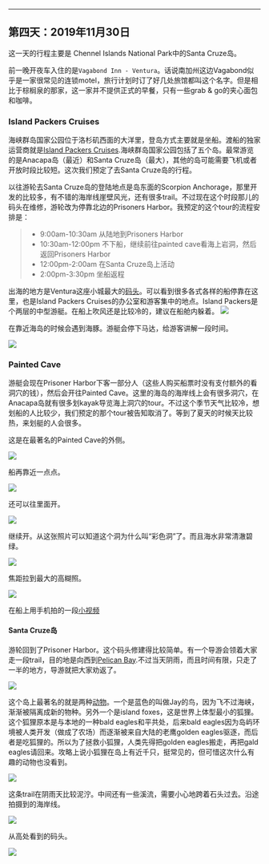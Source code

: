 
-------------
第四天：2019年11月30日
-------------

这一天的行程主要是 Chennel Islands National Park中的Santa Cruze岛。

前一晚开夜车入住的是```Vagabond Inn - Ventura```。话说南加州这边Vagabond似乎是一家很常见的连锁motel，旅行计划时订了好几处旅馆都叫这个名字。但是相比于棕榈泉的那家，这一家并不提供正式的早餐，只有一些grab & go的夹心面包和咖啡。

### Island Packers Cruises
海峡群岛国家公园位于洛杉矶西面的大洋里，登岛方式主要就是坐船。渡船的独家运营商就是[Island Packers Cruises](https://islandpackers.com/).海峡群岛国家公园包括了五个岛。最常游览的是Anacapa岛（最近）和Santa Cruze岛（最大），其他的岛可能需要飞机或者开放时段比较短。这次我们预定了去Santa Cruze岛的行程。

以往游轮去Santa Cruze岛的登陆地点是岛东面的Scorpion Anchorage，那里开发的比较多，有不错的海岸线崖壁风光，还有很多trail。不过现在这个时段那儿的码头在维修，游轮改为停靠北边的Prisoners Harbor。我预定的这个tour的流程安排是：
> - 9:00am-10:30am 从陆地到Prisoners Harbor
> - 10:30am-12:00pm 不下船，继续前往painted cave看海上岩洞，然后返回Prisoners Harbor
> - 12:00pm-2:00am 在Santa Cruze岛上活动
> - 2:00pm-3:30pm 坐船返程

出海的地方是Ventura这座小城最大的[码头](https://www.google.com/maps/@34.2424093,-119.2621161,1848m/data=!3m1!1e3)。可以看到很多各式各样的船停靠在这里，也是Island Packers Cruises的办公室和游客集中的地点。Island Packers是个两层的中型游艇。在船上吹风还是比较冷的，建议在船舱内躲着。
![](https://lh3.googleusercontent.com/-Fkm42FRE8gnyCPZwgVLcFNT1TCiC25ixL5aWvfgLTXTsG-6n7OoCPWIU_nQZS08cKjTe4ES9xwIiyUhXxKT6CckGiUe5DUQQqjIbX0nCvUqA9MxzI1UmtcvcG8oOdI4Z2dLXIvuJZGabefDvvMh-PdI7JzD2Apzn8yk0k6QAjBSYyoF8nQE2G-UhTXgWZ4IeR-xWsCyQtv6s0CUlJ-zNlkH4Xn36_xcvlIjCllG9ov5aoUTy7c4TyVx8qBIt1S2-535OHEGqGyMc4jNBmRI0m29MxDpJECFlfaOml2emPd_7ftLVGH2XL0zfAeG3_eJvVZ8RCmBGOcDlXpS6YRtep6jncw8D_jhtu9iwGb8iQ39PfHavc0Oz3oBW9Fka_2C40AGcGE45jP9YeN3s83_9FaEFZ67o4S5JIua9iP_d-uHUpGV_tcnKVj-noW6TTt_Xz81uxflPbVeG83olRl2hftxip7LZK-QgzSt9h5c2HZPorv69lYQw7Dh0fE-uFUO7JLhLRohsMVM1gkG_QsXwhOXh0Lc7HsMWUS4qu0zzBbLEKnC8tRulm9kubfZjjdmM38nmW61ZmQiF8b9QjL5aUpogo0-muAYeGTzIGDbpTiQoeJxYe_fAfeaIPUrSp6wZD8u8GIP0OiUzrKWyQblSeLUKVepinuF3dvJ3itftKS47d75g2EUn72_w_0aE6rzFmMfbsDFjanVHIdFIqM7c109WV_vlXbeSvZZLHXZ6h9Yuy6Z=w600)

在靠近海岛的时候会遇到海豚。游艇会停下马达，给游客讲解一段时间。

![](https://lh3.googleusercontent.com/cGvZ4T7L9xpZntQYOdBqAbusBQwwqXuaxh7nagQsoUTV5uNJCFXMk_GZKeoVE7JtoGPD2sHGuQ-g9JydBiTsND1lh9jSWwlCStCVE64UtWSZGgGbnD8JVdmgJyoNOxdO51xiBopLQZfWBhwazVNTl2XcY-ngt9WpRg0feuQa-_yhb02NCDHv5Gvy4N68dkUmZxdWcerex4-gNVz4BLluFcicnu1lBtA81Gm78AbAlqyH_7rEpjX95n9HiqwY9tfG149HtGSLuvybX517Et5anDuJcK1gnQ9GrrRi0WtZzMyePoVsF72j7c8qTKO0uC1m8Zo-DEj1iLea8DcHWf73cNxnDezqO3WHoB2sLldI9lBSuB2jeS3F2QITD1F7nCOvv7IjJNg00yL__rMuHl0Td8FNWmYeaZUpqKFz6AHRaQhCWRvO_hRxXhNpJUm29C-xysgl4S7bcdshvz7VB-jaAgF7fyJntp2Qc6TM3NDN4EcBMFczgndoLkNxQk3-gg3AcXmanHGmczC5sdMZjTHXwM9WTu9OUXOCQiQXKoxvgrcAcdTZvoevl5z8DX574afY2CExq-Mlr2Gd-krvpAn_zUZa_dVJgKDxhNXsPtEF8SvQ75r-Z9z-wWK0kOEHUFZjiA8IJ2sBMta_laJFNSeYthaCr9iWyTe34-7fLQLlynbedFXxmwUlQA0qgDIme7Y6NrGxfjBg7jxROGOpcthZI8vU2oHIeTpixF9jk-POrm3sRWMa=w600)

### Painted Cave
游艇会现在Prisoner Harbor下客一部分人（这些人购买船票时没有支付额外的看洞穴的钱），然后会开往Painted Cave。这里的海岛的海岸线上会有很多洞穴，在Anacapa岛就有很多划kayak导览海上洞穴的tour。不过这个季节天气比较冷，想划船的人比较少，我们预定的那个tour被告知取消了。等到了夏天的时候天比较热，来划艇的人会很多。

这是在最著名的Painted Cave的外侧。

![](https://lh3.googleusercontent.com/N2c3K5KmdjApelNdft37ZKpM4bjCqfYeWJ2SMOZlQnjRFpsRmGJ16tHQzE6MyQ66f_R7CrmHBQhNdFsSjeYAz3_RjxvCoQAFhl7FjlUCf4DIdMZcgoMwoH1m6L27vdsVjhci36RR78hMBFjpIWbKJ32yLWxlQsy1Hvd1xMOGowx8-6QbAKc58zHOCA2hpt25DCKF0tuQ_NRyaklewMOExBOFuEUN9TFDt9r9xPCx4YQO0WFJF9khq5KHlOh-gLNAV4LZxJBoXHwGaVMIu3tbh-3xHUpm7SeDKmD6m8WG5mV84iSXzkENZo_e43AbTAjc1qO31TfFddYNHsx7Wat2d-7ut2oNnLlP9vK8q4v70gYjqQ5r-of0PLF5ZGSNNYAubMy74aPxQdygg0U4j-n3oIK3CKGhHEtQgwkRXKmxesrtd0zoU8GkNS8UoSFn8FdEjx47q65dMghlyxTZ112sA3-UrE04m-NonVjNxXVv7y9ehKfBUmd8wNFX5vF1gXcMg9O_cfnS_Uaz601S66EY6P2Wf2az3FkElE6-UUxMSYfc7QqBbi_L9qPBODOrbUoFxObog5tIa0UpXX-Mu68DAaruFqK6jyhWfHadfd1phgkpBDY8wwmDoxwRzIqgxChMFcXLPRgDg_XSf_eClY08BdCsvFIDwBcX5z9HEevYSYQDhur9Fxs7Pav7P9rP9knqiV6jme-DtsmtAo7S9Tl8v-EMtKVxlrZjHqAyPvS3bcA5XraC=w600)

船再靠近一点点。

![](https://lh3.googleusercontent.com/fHZlioKebnkuwIdAP9wdFell3uFuYX0OmRTzoUQMiO3xVi7eoKn1NzXl6pb54KiC20h1loMCpHaJO0TvwymNnKmH0xaGpejmO8pf1r8DfdSn5sbbhBERGT3fzwCVdTorRuEykfkOlIw221q_fQviL8rgvlFfZw0ifV_XSUbmUfz8Q5VJt5VrhbkIC3fzq0gC-rvix3hUK52pk-z9ZfHOM87pi5VzCmf-maVesAv7WncASvvK9Bc8S66ToHhGQhIgNY60VDAhHN4zzr12Pszq9XCxnWeyhPOMqmKRj7wkjsFRggeUxHm-MEhoERuInXpGA6XUPMQd1zP85iidHEgGSofL3jXAWvGZ-vgoIhGXBOR-PcwaVzpPO4G_50B1KIdb1lU5SxQssr8a3tJnI-ywVqN1RvJYcUa_zUcG21P7NuxCBmhVjNZ7MU4nZvkjInOlq6aWcrD3Hl2O_CCEpdusF4d_hDRO75MYuyrBtRMIC1eeyfVmX0ElR4PN6FkSnmzFFbGlg9tNSJUdAD13VeCxrQ51lsztoGs25JltphEAlbKUiZjgaVqOcatXyEwjHgZQaXZFznPu6ynHmB587PZGr0FG2zpVpTDwzQ9GjCh9q5RONWfcBh1GBwa4n9Pf2lEVemEuiBuvc9B_GGnS9cU0XlC1jB0VaBSf4rZlqCmd5hxGUeydYytYDAbVcu0nOehNzEigeuiMoXaQ-GtsOGcarJ6_BsBg63mHdv3vx2mWJ68YOd7P=w600)

还可以往里面开。

![](https://lh3.googleusercontent.com/JUWUD0lorkbggSpiMmyAtXgUQyV1isMLCaP_vOWHHEdQmlMLvbcfOMlL0OoobEdFPJJMlb3eo547ZR_-vMooFP7M8cgREHo4kEMjP4rY8VywnTDTWHH18MjX3qgI9mt17yE6hBCJvHByopu7_oTI7Ea75uEHrAc4mk7-OMeXzSzKUpFifx_a-OB72eQ1P6zXfocoUrpu0fTW2Kb1Y9_ta8vJkApKruQWx1rvB49h8_suZScRLAwPAqdL0pTVOhBsPdlXneKJ8l0ssEP7x6OSX4K-1HmkxJBXiqHJN79ybplPq3R0VkokH9P9qMUVpmkfjCdZK-71_a-_xLU4vSjuvjKL0CmZ0xIanuFSI7q0flv7I4my8xvLMA_8NbvUd-ax-wnB6P-g7dmDP2uVZ7I9ga1GHkhpy3MWLUeVacFSnVlArB3f9D3x__8rTATByPD-MxyR1c0caYyCAfpfcx41d4vEQsti97yH5Rbzxy4iPKT0aYSaNT7VOSPzY0xA6tr62vnongOKCz2Om_77fIcZFyFDxrmfNSvlTM1KgvfrV_ZwbS9OKRpWNW6tMsHG2WHquyFxR7-_M6yTIkqB6fNPaE7CbVAIlg-t2XMaDtZwkLy5k4Dfph4RBXPpr5pJtSm4tSrabzyXiUdcZXnpjddKLvblQJaksDG8dJ485ppRxAbq-t_jW8MKX_kqBU3pxogp395S5Mw-Ny4TqF-q8SqgVCL_0PvlnA_fZmArsuB_CUPcwcCf=h600)

继续开。从这张照片可以知道这个洞为什么叫“彩色洞”了。而且海水非常清澈碧绿。

![](https://lh3.googleusercontent.com/Jdq4jvAOAgv9SOpwykskeHseAWx0RqWV0fFFEPZFHgkd_DcjyRf0WRLI4zdSt4Rg0dOY3PaM-jeouV2fh2bV_qvjHxOkuxalj3XD9a80mrGqFbU1oRc-XWfNFx3rTfdKcYvycXbL1Uk0fKHgLOHKgbgicny3CkRljdRkjY7K99FWpVXBl8U3ZlywZLL4Stg0HTEpxOJ_ipDZOistI2sDMAy-6t-9-RFHXEhNiBYSe4oJzznrPNw8doHdIeEk5wSzaGQ-9ZRtLU-OqYf4UGInwQEfFBIxxRB07bRLxeROqqiN9yVmkZU1zDfseUg8ODyLJ1BBZe2YQlMGfDSR3cNCiU1Nd-fIS_x8COLGHFwSTleNvgxpUSo8qmVMrWeBnCIoc17SEiaX3a5cpE89aHZlTpc7zJpXxeU7PU98jk6C1gVpNqHNVEdvBgtbdfQAxur4yrIvVYpUN38enikBh8FXXUbTNEB0rHDkvww8q5O1l1MnwQKKwtwtXyWnjrah4PirM2SWLbfL_RJrXRKCg4cMamniJjzgca3bz0OX0dr3nSaIuOoTJ22t6ePAzVtVMJH-C0hFzr6hHDxGXNmF0r2fnrSlN7B5ABZgiwk-V6jicJFdIHHlhW_xlB8TiAJDsJzSWgVOXyaAJGN3Nmoe6AMWdTay_m3BqY5s1zkvfqFlcaKlLaRzW1JCNzE6XzKS84VczmtdKkkrbQLhX3DuTljvM2EbwZBT41svVjMcbFpGH_43aidl=h600)

焦距拉到最大的高糊照。

![](https://lh3.googleusercontent.com/nKv6KVKl7D9p4zacr9yEmffZTGodFe8w77m9pRmYLqOcOcVekedlc9vnQ2auRCB6B2mDE1nFq9aDwPUHddZpAONexWv2zGkCTUuGsFWcDTeV7QzE0CG_Mas4LDCagmWjm2Ynw0chTymwmKtgrojazWfZh1HQTmmW7WfN4OJgr6gcNyc8BICX8XN4Oxxl1o-u260V1Um2jzFMuuJtUWZnazRAxnkP1vWyZOFAJCcXOmqIjKu1OXENGVYxJc5ILGccoQVXHKCfU9E2brEEwtEdSjQ1OgyLO_mRnme19DcawSA4GXM2n5OiJPsDfym_TX1I80gAOAG9rrketTiBL5yAKtc7HAVkWTTsXenHmCfuDU9jf-iAnIuUDOrBeFb4MZxNRvuP9apXGqE-06mgC6HZGb7DazyIJUdPx1aUV7yw0D3yC27g1LFqZs_sTIeqtnrO3FQPkAERo3kVk1w90cSKJURwGWUu5TCQTo-Jl_z8nJzaHg7HZAQvLXfv7201_jSiJ3T3P8isugTGXTP0Uoc5zQ7b80xwJKKrXCjv6sp_NIzWC0MoY2Lbf8RWp9xkLMmjvvdSlbfr_gf1cvYXruU8GOwi3xd54vTbUJrlcMDgCcw1sxUWUxyi8WRopXgGWf2ZQadnoA3X9-bas3gno4-bu42OdMhAJ09RBQtid3Ku3PqtxQfpsuoB6rBiprEwtzfJBmCRNoI457W1AjGdeg0kiI_qgNd0ZW535aHl4gH0ifm3YvfO=h600)

在船上用手机拍的一段[小视频](https://photos.google.com/share/AF1QipOPyV_GbrvUoSGKW9mQlV9V-38s21E6n0iRYeUYnAYvi_yvF-hnImINarlJSvgVRA/photo/AF1QipOb0LuiAPgTf1LXRwz6tugPFo6OSiMz0NYMHtec?key=QzlnMDctZGxYekFfY0JKWkF1b3A5MDdEQ2lLRlpR)

#### Santa Cruze岛
游轮回到了Prisoner Harbor。这个码头修建得比较简单。有一个导游会领着大家走一段trail，目的地是向西到[Pelican Bay](https://www.google.com/maps/@34.0235146,-119.6920924,2776m/data=!3m1!1e3).不过当天阴雨，而且时间有限，只走了一半的地方，导游就把大家劝返了。

![](https://lh3.googleusercontent.com/L7zVWmZ9DAOKQfD-3-E0VeRWDCzSLeqa3l9kcl0NlsmTTPjZ4XY0bmhxsoqIvH5o0WqV9yBPC2ongXyYSQvJvXd0goNIzhKbgwBqcmGFwBwBx-0c7vLBiyC9SBy-55h6fuK5WibVM5K9pCRIFXtgLuKjYOhnTyA3_3CwcrnzOzD_rbrYU5x5rOzRaFPrPJ_wg3AECHJhc6pof9tNIPAk00mNvJo0tk2lLUIgzk4cJ0vfgiAsUESAgYzwo0YMgFMQ6lmcO9L-upauOwKIpQXrwsiR9gCnaXmDZAsrt65imMVMSeSpLqURyopOBJ1dUA3Vs3teJn7DzvibOZROPDA77NqTXmzMPfn7gRuyek6WVMArCYoO_P3miryHzkYRvsb2m8-eTg0UxoQ-Ltgw4Y0fXIlZSrnueJQJHE92He7iDo-a7zR5FdLkdhGuMN88soYC8KWvu-l0JL9lrdGbqS7aIJC2JuzWajLfCQMCbQtXdkdHbNHut0mocJDUwIE3lzfFdQCHE3BjHU0r8GELDgIPeXOgNZnu3OBx7O-O7AT4pF8XVwoX1mt88QffG3pWTrZ7K8hTSJu41w3Ui1MERF6oB2kJK7g7BXVj6j71BV6Mv7gl6vCVMaZ8SnO-qYPKN5Ge5RCd4rpzNH0p9W4_VWUD5zZ3YkpkwcnqRxVoAu5D6m81-W04yDET-ExKrUqkcFe_k4t2t3M37No0X-cPYxBPk4cQn_e3YCth0kIOp2saAWBHbuc_=w600)

这个岛上最著名的就是两种[动物](https://www.nps.gov/chis/learn/nature/animals.htm)。一个是蓝色的叫做Jay的鸟，因为飞不过海峡，渐渐被隔离成新的物种。另外一个是island foxes，这是世界上体型最小的狐狸。这个狐狸原本是与本地的一种bald eagles和平共处，后来bald eagles因为岛屿环境被人类开发（做成了农场）而逐渐被来自大陆的老鹰golden eagles驱逐，而后者是吃狐狸的。所以为了拯救小狐狸，人类先得把golden eagles搬走，再把gald eagles请回来。攻略上说小狐狸在岛上有近千只，挺常见的，但可惜这次什么有趣的动物也没看到。

![](https://lh3.googleusercontent.com/Q8aX25cVRq0JuaiJu9hGWMILh0DMDU7io3KcMkpBBnk4po9fhT7OBxMqXSF7BRE2aVmpjl8VEeXBFe7g6ppEgrIoLwuqo8O_SJqkAZW_jogUiYZAek1Pxrz5rbbpet7fXjS60IuU3ImqxBIiWgnCHEFJ5Db-Nst_uOqe4HGcyWeZNejIYwLP_aBvmXZ01vFxga-2HGC-Z_6cPzl4ybXnguAY7u4A6eKLfTctqUVo7NUnGwbc7lqYSQp9GdkWQ0l7ewKfpePsSxso-dkkK5jRq7W9HDQgh0r5ofetp-ZVFSamLrg5gl9G3S7uh3q8TU68nv-V_wPPYfh0dFePhziZ1m2vs3dq-9JttwdeRYoSQG96tRshPtTanCaPbALrxKrd7tLS2yE9f3KBQHVVbMpXv5dWy8puRlCzdJT0NejesICNbzqe15exA2nI926F_E9M1WH83wYPWmvcVpkpvJQSofprhEMa9n6dfugDw8WJqQvltk7wwZJK9pt5kPVPQ0SodNSwNPOoCFeG_29H0yQ2cfyZMwwWPXepm64ETfK4NLSDh_pTVTCKMgulmoxq68lzn5qtwdMO8v1Bef4kRaVI5e9QMon17AOHPTHtEH4HYcX21z2zF7VmzzjGRhPuFwXksrbAwnUXuaF-ByupKZvcyhd0iZ2wHd0eGRdB4fQNIqp3SfbQeqSVHz35zqOvNmrkZz0HsrrIBc_-EGf2XcRtjr1knYG8wn_hZ6iMyoYhP5-daExg=w600)

这条trail在阴雨天比较泥泞。中间还有一些溪流，需要小心地跨着石头过去。沿途拍摄到的海岸线。

![](https://lh3.googleusercontent.com/dAjWqvjHWNBvWu5lrysz1Cw9gYC6cTDowFwAF2lzJAxYYjP-5aW3v4wgE_Sb0b3mKqljG8-mjmNMyr9IUuFwm1V9DZvu4ihF6gSyzaZ1TqbUBZcqxbxI-tRetJ9zyVgClsohqTmDHv5HCXAHNXL4Rf-pk4J6wUO_BQwJSQg89HJ8PVbekzASL_dN01MUjNMHWtkQTrSGdYfGwP-W4F7MqY1dnRLgP3r_ZJ9SLTXHB5InytjB4mqak20D0Ic7OyzQV8aG4wES-lJdIcgg3QCuC-uXRSvW4joqhiNIu_jskAYAMFMD6Usraw3hrkCx_4r4k-PohCgydITGXAni5KVCo4hTVskTAP11wc-mDIfQi7SW5SWIquVamGdWVcQW-7SIHP2UlUZSECELLCZRWOrJZy65Lno38v6WmPmb-6pSpY8uyCVqrP9C70XBe5WqxzNclhxnb3G5trp7vqkb49_xz5uTObufkpq6hyYLXWKcnVZv7KMAvLIeC9qFEuKM3xUJVIvuVbTxNejE1jwnI6kvuKec3KPkyW2291bDeCURAyr6CRzfJgJqkdPOyK6vcLwUxlxhWn8zeHiFk_Jkyg4tJVlmuAeFOt9F0PdQUCK3-Gxho5MZMhgVWwJ4aQwiCv1vuAD6GLIysSLl3JieUPMAVf1nngSekLbIddHcqhI8sERTcHtw3Nkv8ITiM45RZw47CwZuW40Jb8Y4aTT4A1dqoXu-m-LMsdPBLC1V88LrJ_7D9AMs=w600)

从高处看到的码头。

![](https://lh3.googleusercontent.com/5IJ61hzp7If2U3PgXsIWZUUvNz6cqTeIAIdKtVlSWYm_TaPeurfbGFlVnfYHPuu_cQdKIemcaldST77t3kQUa9-5nYwyXr0hheNa1vt4gDN1Blbti2_fyg-WUtykuQLKznQXvtx3HrhutypMZgne1NHmR-kRkf3mStePq9iLYDOYtear3OcA3NwbxvTFKhsLoGhYzVdnV2FfpJZrZe6OXt4AyI56-SYfYWSIYu9S3xTOLxaPtap8Y_MoPs8dI51fwRTD1LwqLcgguRNVZVrFpBL7oLGCeXLhhOLtNs_HSLGn4U3FIzfQICn7CLvaCqsTHIrT1H_5VUTGIKRPcpL-UuL_emM6Ns0WM6EmP8fGdqieAOM3-e-HI-aR4uCjB2uGB0O2fe0v_APb7e9hrdsH6nUuvsUuHjmj7WT4XRfgsrVyAjC-QC7s5-Mxyjf-xYwdWFB2p7fMZ-wIWCJAb1wwrzT-w2pVXnIPZsKxHJdQINCqReDrlPEOjfKc1hNxjL-9Sx9SlEhVhRpVSbSYeIQGa8HOrfo9-xR0MLNyqnh2UQCU1q6MJZgdbInUDdMo-F8DvxwDoHPlTiFF6Yl4Z0EGKHwm69O4m5qXo0nV2k59UE-dReQcNXyFYB0vD8uXwNfLWG8X_6qSP_kXMog33oB34yPIXd9KXAjjAK67q19u6iDofsapqUNyBpR_k_1UUNE2_09ornGOmwTbaawsGjdKl_wPKEJDZV_k-LR75wLd6SVm21A6=s600)
